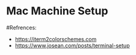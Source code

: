 # Mac Machine Setup


#Refrences:
- https://iterm2colorschemes.com
- https://www.josean.com/posts/terminal-setup